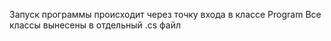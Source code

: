 Запуск программы происходит через точку входа в классе Program
Все классы вынесены в отдельный .cs файл
